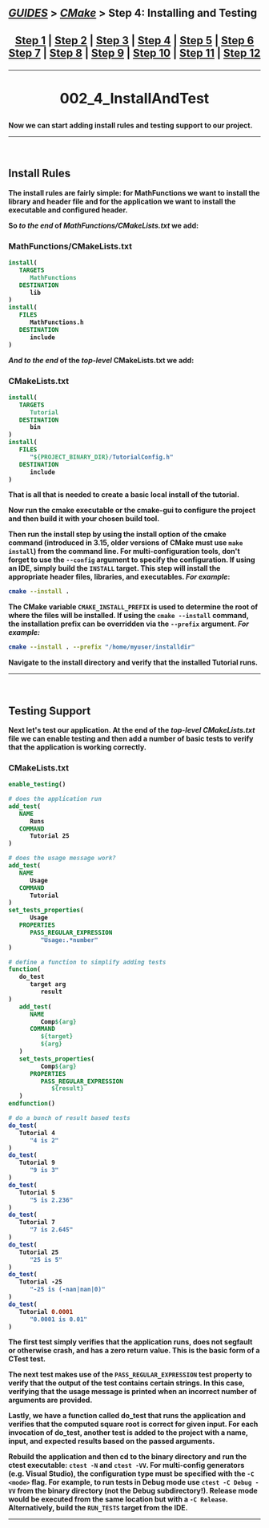## [_GUIDES_][guides] > [_CMake_][CMake] > **Step 4: Installing and Testing**

## <p align=center>[Step 1][stp1] | [Step 2][stp2] | [Step 3][stp3] | [Step 4][stp4] | [Step 5][stp5] | [Step 6][stp6] <br/> [Step 7][stp7] | [Step 8][stp8] | [Step 9][stp9] | [Step 10][stp10] | [Step 11][stp11] | [Step 12][stp12]  </p>

<!--
* [_GUIDES_][guides]
* [_CMAKE_][CMake]
* [Step 1][stp1]
* [Step 2][stp2]
* [Step 3][stp3]
* [Step 4][stp4]
* [Step 5][stp5]
* [Step 6][stp6]
* [Step 7][stp7]
* [Step 8][stp8]
* [Step 9][stp9]
* [Step 10][stp10]
* [Step 11][stp11]
* [Step 12][stp12]

_GUIDES_/res/009_CMake_/res/001_Tutorial_/read
_GUIDES_/../../../../..
-->

[guides]: ../../../../../README.md
[CMake]:  ../../../CMake_Tutorial.md
[stp1]:   Step_1_BasicStartingPoint.md
[stp2]:   Step_2_AddingLibrary.md
[stp3]:   Step_3_AddingUsageRequirementsforLibrary.md
[stp4]:   Step_4_InstallingAndTesting.md
[stp5]:   Step_5_AddingSystemIntrospection.md
[stp6]:   Step_6_AddingCustomCommandAndGeneratedFile.md
[stp7]:   Step_7_PackagingAndInstaller.md
[stp8]:   Step_8_AddingSupportForTestingDashboard.md
[stp9]:   Step_9_SelectingStaticOrSharedLibraries.md
[stp10]:  Step_10_AddingGeneratorExpressions.md
[stp11]:  Step_11_AddingExportConfiguration.md
[stp12]:  Step_12_PackagingDebugAndRelease.md

---

<!-- ---------------------------------- * Navigation * ---------------------------------- -->

# <p align = center><b>002_4_InstallAndTest<b></p>

Now we can start adding install rules and testing support to our project.

---
</br>

## Install Rules
The install rules are fairly simple: for **MathFunctions** we want to install the library and header file and for the application we want to install the executable and configured header.

So *to the end* of ***MathFunctions/CMakeLists.txt*** we add:

### MathFunctions/CMakeLists.txt
```cmake
install(
   TARGETS
      MathFunctions
   DESTINATION
      lib
)
install(
   FILES
      MathFunctions.h
   DESTINATION
      include
)
```

*And to the end* of the *top-level* **CMakeLists.txt** we add:

### CMakeLists.txt
```cmake
install(
   TARGETS
      Tutorial
   DESTINATION
      bin
)
install(
   FILES
      "${PROJECT_BINARY_DIR}/TutorialConfig.h"
   DESTINATION
      include
)
```

That is all that is needed to create a basic local install of the tutorial.

Now run the **cmake** executable or the **cmake-gui** to configure the project and then build it with your chosen build tool.

Then run the install step by using the **install** option of the **cmake** command (introduced in 3.15, older versions of CMake must use `make install`) from the command line. For multi-configuration tools, don't forget to use the `--config` argument to specify the configuration. If using an IDE, simply build the `INSTALL` target. This step will install the appropriate header files, libraries, and executables.
*For example*:

```bash
cmake --install .
```

The CMake variable `CMAKE_INSTALL_PREFIX` is used to determine the root of where the files will be installed. If using the `cmake --install` command, the installation prefix can be overridden via the `--prefix` argument.
*For example:*

```bash
cmake --install . --prefix "/home/myuser/installdir"
```

Navigate to the install directory and verify that the installed Tutorial runs.

---
</br>

## Testing Support
Next let's test our application. At the end of the *top-level* ***CMakeLists.txt*** file we can enable testing and then add a number of basic tests to verify that the application is working correctly.

### CMakeLists.txt
```cmake
enable_testing()

# does the application run
add_test(
   NAME
      Runs
   COMMAND
      Tutorial 25
)

# does the usage message work?
add_test(
   NAME
      Usage
   COMMAND
      Tutorial
)
set_tests_properties(
      Usage
   PROPERTIES
      PASS_REGULAR_EXPRESSION
         "Usage:.*number"
)

# define a function to simplify adding tests
function(
   do_test
      target arg
         result
)
   add_test(
      NAME
         Comp${arg}
      COMMAND
         ${target}
         ${arg}
   )
   set_tests_properties(
         Comp${arg}
      PROPERTIES
         PASS_REGULAR_EXPRESSION
            ${result}
   )
endfunction()

# do a bunch of result based tests
do_test(
   Tutorial 4
      "4 is 2"
)
do_test(
   Tutorial 9
      "9 is 3"
)
do_test(
   Tutorial 5
      "5 is 2.236"
)
do_test(
   Tutorial 7
      "7 is 2.645"
)
do_test(
   Tutorial 25
      "25 is 5"
)
do_test(
   Tutorial -25
      "-25 is (-nan|nan|0)"
)
do_test(
   Tutorial 0.0001
      "0.0001 is 0.01"
)
```

The first test simply verifies that the application runs, does not segfault or otherwise crash, and has a zero return value. This is the basic form of a CTest test.

The next test makes use of the `PASS_REGULAR_EXPRESSION` test property to verify that the output of the test contains certain strings. In this case, verifying that the usage message is printed when an incorrect number of arguments are provided.

Lastly, we have a function called **do_test** that runs the application and verifies that the computed square root is correct for given input. For each invocation of **do_test**, another test is added to the project with a name, input, and expected results based on the passed arguments.

Rebuild the application and then cd to the binary directory and run the **ctest** executable: `ctest -N` and `ctest -VV`. For multi-config generators (e.g. Visual Studio), the configuration type must be specified with the `-C <mode>` flag. For example, to run tests in Debug mode use `ctest -C Debug -VV` from the binary directory (not the Debug subdirectory!). Release mode would be executed from the same location but with a `-C Release`. Alternatively, build the `RUN_TESTS` target from the IDE.

---